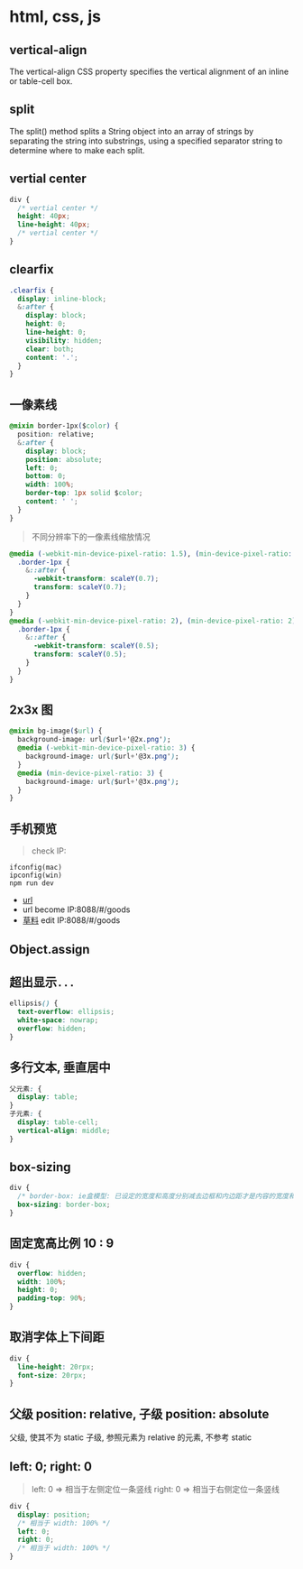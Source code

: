 ﻿# html, css, js

## vertical-align

The vertical-align CSS property specifies the vertical alignment of an inline or table-cell box.

## split

The split() method splits a String object into an array of strings by separating the string into substrings, using a specified separator string to determine where to make each split.

## vertial center

```css
div {
  /* vertial center */
  height: 40px;
  line-height: 40px;
  /* vertial center */
}
```

## clearfix

```css
.clearfix {
  display: inline-block;
  &:after {
    display: block;
    height: 0;
    line-height: 0;
    visibility: hidden;
    clear: both;
    content: '.';
  }
}
```

## 一像素线

```css
@mixin border-1px($color) {
  position: relative;
  &:after {
    display: block;
    position: absolute;
    left: 0;
    bottom: 0;
    width: 100%;
    border-top: 1px solid $color;
    content: ' ';
  }
}
```

> 不同分辨率下的一像素线缩放情况

```css
@media (-webkit-min-device-pixel-ratio: 1.5), (min-device-pixel-ratio: 1.5) {
  .border-1px {
    &::after {
      -webkit-transform: scaleY(0.7);
      transform: scaleY(0.7);
    }
  }
}
@media (-webkit-min-device-pixel-ratio: 2), (min-device-pixel-ratio: 2) {
  .border-1px {
    &::after {
      -webkit-transform: scaleY(0.5);
      transform: scaleY(0.5);
    }
  }
}
```

## 2x3x 图

```css
@mixin bg-image($url) {
  background-image: url($url+'@2x.png');
  @media (-webkit-min-device-pixel-ratio: 3) {
    background-image: url($url+'@3x.png');
  }
  @media (min-device-pixel-ratio: 3) {
    background-image: url($url+'@3x.png');
  }
}
```

## 手机预览

> check IP:

```console
ifconfig(mac)
ipconfig(win)
npm run dev
```

- [url](localhost:8088/#/goods)
- url become IP:8088/#/goods
- [草料](https://cli.im/) edit IP:8088/#/goods

## Object.assign

## 超出显示`...`

```css
ellipsis() {
  text-overflow: ellipsis;
  white-space: nowrap;
  overflow: hidden;
}
```

## 多行文本, 垂直居中

```css
父元素: {
  display: table;
}
子元素: {
  display: table-cell;
  vertical-align: middle;
}
```

## box-sizing

```css
div {
  /* border-box: ie盒模型: 已设定的宽度和高度分别减去边框和内边距才是内容的宽度和高度。 */
  box-sizing: border-box;
}
```

## 固定宽高比例 10 : 9

```css
div {
  overflow: hidden;
  width: 100%;
  height: 0;
  padding-top: 90%;
}
```

## 取消字体上下间距

```css
div {
  line-height: 20rpx;
  font-size: 20rpx;
}
```

## 父级 position: relative, 子级 position: absolute

父级, 使其不为 static
子级, 参照元素为 relative 的元素, 不参考 static

## left: 0; right: 0

> left: 0 => 相当于左侧定位一条竖线
> right: 0 => 相当于右侧定位一条竖线

```css
div {
  display: position;
  /* 相当于 width: 100% */
  left: 0;
  right: 0;
  /* 相当于 width: 100% */
}
```
